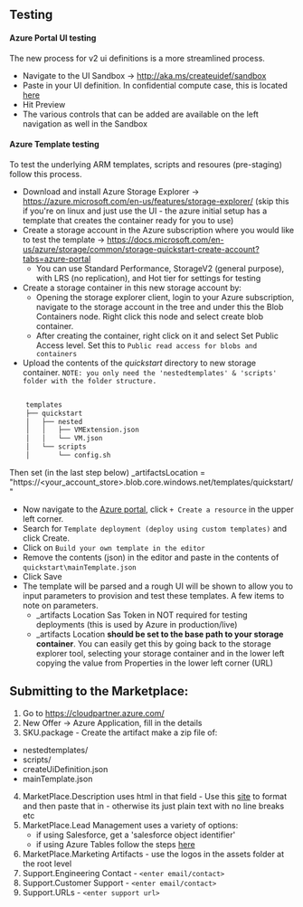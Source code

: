 
## Testing
#### Azure Portal UI testing
The new process for v2 ui definitions is a more streamlined process.  

* Navigate to the UI Sandbox -> http://aka.ms/createuidef/sandbox
* Paste in your UI definition.  In confidential compute case, this is located [here](marketplace/createUiDefinition.json)
* Hit Preview
* The various controls that can be added are available on the left navigation as well in the Sandbox

#### Azure Template testing
To test the underlying ARM templates, scripts and resoures (pre-staging) follow this process.
* Download and install Azure Storage Explorer -> https://azure.microsoft.com/en-us/features/storage-explorer/ (skip this if you're on linux and just use the UI - the azure initial setup has a template that creates the container ready for you to use)
* Create a storage account in the Azure subscription where you would like to test the template -> https://docs.microsoft.com/en-us/azure/storage/common/storage-quickstart-create-account?tabs=azure-portal
  * You can use Standard Performance, StorageV2 (general purpose), with LRS (no replication), and Hot tier for settings for testing
* Create a storage container in this new storage account by:
  * Opening the storage explorer client, login to your Azure subscription, navigate to the storage account in the tree and under this the Blob Containers node.  Right click this node and select create blob container.
  * After creating the container, right click on it and select Set Public Access level.  Set this to `Public read access for blobs and containers`
* Upload the contents of the _quickstart_ directory to new storage container. `NOTE: you only need the 'nestedtemplates' & 'scripts' folder with the folder structure.`
```bash

    templates
    ├── quickstart
    │   ├── nested
    │   │   ├── VMExtension.json
    │   │   └── VM.json
    │   └── scripts
    │       └── config.sh

```
Then set  (in the last step below) _artifactsLocation = "https://<your_account_store>.blob.core.windows.net/templates/quickstart/"

* Now navigate to the [Azure portal](https://portal.azure.com), click `+ Create a resource` in the upper left corner.
* Search for `Template deployment (deploy using custom templates)` and click Create.
* Click on `Build your own template in the editor`
* Remove the contents (json) in the editor and paste in the contents of `quickstart\mainTemplate.json`
* Click Save
* The template will be parsed and a rough UI will be shown to allow you to input parameters to provision and test these templates.  A few items to note on parameters.
  * _artifacts Location Sas Token in NOT required for testing deployments (this is used by Azure in production/live)
  * _artifacts Location **should be set to the base path to your storage container**.  You can easily get this by going back to the storage explorer tool, selecting your storage container and in the lower left copying the value from Properties in the lower left corner (URL)
  


## Submitting to the Marketplace:
1. Go to https://cloudpartner.azure.com/
2. New Offer -> Azure Application, fill in the details
3. SKU.package - Create the artifact make a zip file of:
 - nestedtemplates/
 - scripts/
 - createUiDefinition.json
 - mainTemplate.json
4. MarketPlace.Description uses html in that field - Use this [site](https://html5-editor.net/) to format and then paste that in - otherwise its just plain text with no line breaks etc
5. MarketPlace.Lead Management uses a variety of options:
    - if using Salesforce, get a 'salesforce object identifier'
    - if using Azure Tables follow the steps [here](https://docs.microsoft.com/en-gb/azure/marketplace/cloud-partner-portal-orig/cloud-partner-portal-lead-management-instructions-azure-table)
6. MarketPlace.Marketing Artifacts - use the logos in the assets folder at the root level
8. Support.Engineering Contact - `<enter email/contact>`
9. Support.Customer Support - `<enter email/contact>`
10. Support.URLs - `<enter support url>`
 
 
 
